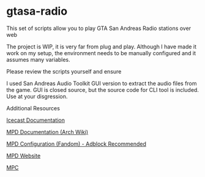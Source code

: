 # gtasa-radio
This set of scripts allow you to play GTA San Andreas Radio stations over web

The project is WIP, it is very far from plug and play. Although I have made it work on my setup, the environment needs to be manually configured and it assumes many variables.

Please review the scripts yourself and ensure 

I used San Andreas Audio Toolkit GUI version to extract the audio files from the game. GUI is closed source, but the source code for CLI tool is included. Use at your disgression.

Additional Resources

[Icecast Documentation](https://icecast.org/docs/icecast-2.4.1/)

[MPD Documentation (Arch Wiki)](https://wiki.archlinux.org/title/Music_Player_Daemon)

[MPD Configuration (Fandom) - Adblock Recommended](https://mpd.fandom.com/wiki/Configuration)

[MPD Website](https://www.musicpd.org/)

[MPC](https://www.musicpd.org/clients/mpc/)
